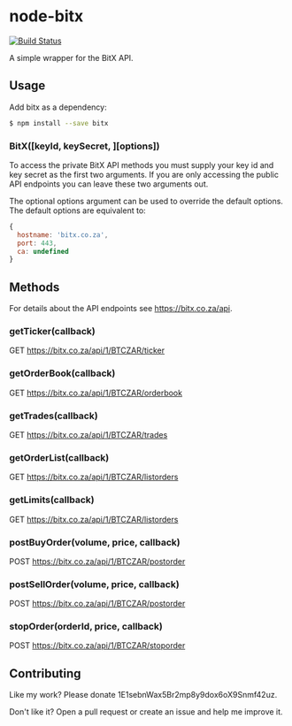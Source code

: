 # node-bitx
[![Build Status](https://travis-ci.org/bausmeier/node-bitx.png)](https://travis-ci.org/bausmeier/node-bitx)

A simple wrapper for the BitX API.

## Usage
Add bitx as a dependency:

```bash
$ npm install --save bitx
```

### BitX([keyId, keySecret, ][options])
To access the private BitX API methods you must supply your key id and key secret as the first two arguments. If you are only accessing the public API endpoints you can leave these two arguments out.

The optional options argument can be used to override the default options. The default options are equivalent to:

```javascript
{
  hostname: 'bitx.co.za',
  port: 443,
  ca: undefined
}
```

## Methods
For details about the API endpoints see https://bitx.co.za/api.

### getTicker(callback)
GET https://bitx.co.za/api/1/BTCZAR/ticker

### getOrderBook(callback)
GET https://bitx.co.za/api/1/BTCZAR/orderbook 

### getTrades(callback)
GET https://bitx.co.za/api/1/BTCZAR/trades

### getOrderList(callback)
GET https://bitx.co.za/api/1/BTCZAR/listorders

### getLimits(callback)
GET https://bitx.co.za/api/1/BTCZAR/listorders

### postBuyOrder(volume, price, callback)
POST https://bitx.co.za/api/1/BTCZAR/postorder

### postSellOrder(volume, price, callback)
POST https://bitx.co.za/api/1/BTCZAR/postorder

### stopOrder(orderId, price, callback)
POST https://bitx.co.za/api/1/BTCZAR/stoporder

## Contributing

Like my work? Please donate 1E1sebnWax5Br2mp8y9dox6oX9Snmf42uz.

Don't like it? Open a pull request or create an issue and help me improve it.